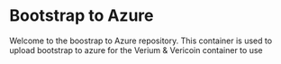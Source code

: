 # Bootstrap to Azure

Welcome to the boostrap to Azure repository. This container is used to upload bootstrap to azure for the Verium & Vericoin container to use
